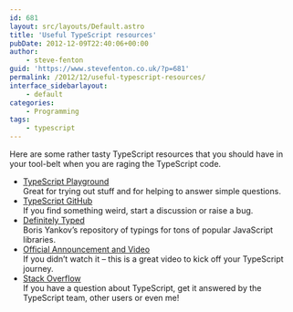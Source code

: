 ```yaml
---
id: 681
layout: src/layouts/Default.astro
title: 'Useful TypeScript resources'
pubDate: 2012-12-09T22:40:06+00:00
author:
    - steve-fenton
guid: 'https://www.stevefenton.co.uk/?p=681'
permalink: /2012/12/useful-typescript-resources/
interface_sidebarlayout:
    - default
categories:
    - Programming
tags:
    - typescript
---
```


Here are some rather tasty TypeScript resources that you should have in your tool-belt when you are raging the TypeScript code.

- [TypeScript Playground](https://www.typescriptlang.org/play/)  
    Great for trying out stuff and for helping to answer simple questions.
- [TypeScript GitHub](https://github.com/Microsoft/TypeScript)  
    If you find something weird, start a discussion or raise a bug.
- [Definitely Typed](http://definitelytyped.org/)  
    Boris Yankov’s repository of typings for tons of popular JavaScript libraries.
- [Official Announcement and Video](http://blogs.msdn.com/b/somasegar/archive/2012/10/01/typescript-javascript-development-at-application-scale.aspx)  
    If you didn’t watch it – this is a great video to kick off your TypeScript journey.
- [Stack Overflow](https://stackoverflow.com/questions/tagged/typescript)  
    If you have a question about TypeScript, get it answered by the TypeScript team, other users or even me!